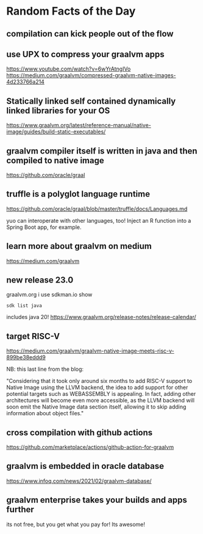 # Random Facts of the Day 


## compilation can kick people out of the flow

## use UPX to compress your graalvm apps
https://www.youtube.com/watch?v=6wYrAtngIVo
https://medium.com/graalvm/compressed-graalvm-native-images-4d233766a214

## Statically linked self contained dynamically linked libraries for your OS 
https://www.graalvm.org/latest/reference-manual/native-image/guides/build-static-executables/

## graalvm compiler itself is written in java and then compiled to native image 

https://github.com/oracle/graal

## truffle is a polyglot language runtime 

https://github.com/oracle/graal/blob/master/truffle/docs/Languages.md

yuo can interoperate with other languages, too! Inject an R function into a Spring Boot app, for example.  

## learn more about graalvm on medium 

https://medium.com/graalvm

## new release 23.0
graalvm.org 
i use sdkman.io
show 

```shell
sdk list java 
```

includes java 20! https://www.graalvm.org/release-notes/release-calendar/


## target RISC-V 

https://medium.com/graalvm/graalvm-native-image-meets-risc-v-899be38eddd9

NB: this last line from the blog: 

"Considering that it took only around six months to add RISC-V support to Native Image using the LLVM backend, the idea to add support for other potential targets such as WEBASSEMBLY is appealing. In fact, adding other architectures will become even more accessible, as the LLVM backend will soon emit the Native Image data section itself, allowing it to skip adding information about object files."

## cross compilation with github actions 

https://github.com/marketplace/actions/github-action-for-graalvm 

## graalvm is embedded in oracle database

https://www.infoq.com/news/2021/02/graalvm-database/

## graalvm enterprise takes your builds and apps further 

its not free, but you get what you pay for! Its awesome! 